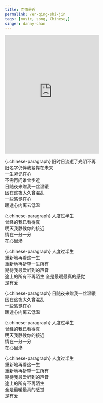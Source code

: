 ```yaml
---
title: 而情是近
permalink: /er-qing-shi-jin
tags: [music, song, Chinese,]
singer: danny-chan
---
```


<iframe src="https://open.spotify.com/embed/track/3rWIb8sPGf0p1eamgFJKef" width="300" height="380" frameborder="0" allowtransparency="true" allow="encrypted-media"></iframe>

{:.chinese-paragraph}
旧时日流逝了光阴不再  
旧名字仍伴我紧靠在未来  
一生紧记在心  
不需再问谁曾步近  
日随夜来赠我一丝温暖  
困在这夜太久曾混乱  
一些感觉在心  
暖透心内离去低温

{:.chinese-paragraph}
人度过半生  
曾经的我已看得真  
明天我静候你的接近  
情在一分一分  
在心里渗

{:.chinese-paragraph}
人度过半生  
重新地再看这一生  
重新地再祈望一生所有  
期待我最爱听到的声音  
途上的所有不再陌生
全是最暖最真的感觉  
是有爱

{:.chinese-paragraph}
日随夜来赠我一丝温暖  
困在这夜太久曾混乱  
一些感觉在心  
暖透心内离去低温

{:.chinese-paragraph}
人度过半生  
曾经的我已看得真  
明天我静候你的接近  
情在一分一分  
在心里渗

{:.chinese-paragraph}
人度过半生  
重新地再看这一生  
重新地再祈望一生所有  
期待我最爱听到的声音  
途上的所有不再陌生  
全是最暖最真的感觉  
是有爱
